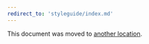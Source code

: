 ```yaml
---
redirect_to: 'styleguide/index.md'
---
```


This document was moved to [another location](styleguide/index.md).
